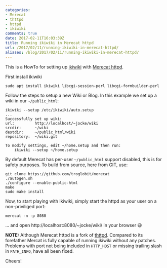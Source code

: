 ```yaml
---
categories:
- Merecat
- thttpd
- httpd
- ikiwiki
comments: true
date: 2017-02-11T16:03:39Z
title: Running ikiwiki in Merecat httpd
url: /2017/02/11/running-ikiwiki-in-merecat-httpd/
aliases: /blog/2017/02/11/running-ikiwiki-in-merecat-httpd/
---
```


This is a HowTo for setting up [ikiwiki][] with
[Merecat httpd][merecat].

First install ikiwiki

    sudo apt install ikiwiki libcgi-session-perl libcgi-formbuilder-perl

Follow the steps to setup a new Wiki or Blog.  In this example we set up a
wiki in our `~/public_html`:

    ikiwiki --setup /etc/ikiwiki/auto.setup
    ...
    Successfully set up wiki:
    url:         http://localhost/~jocke/wiki
    srcdir:      ~/wiki
    destdir:     ~/public_html/wiki
    repository:  ~/wiki.git
    
    To modify settings, edit ~/home.setup and then run:
        ikiwiki --setup ~/home.setup

By default Merecat has per-user `~/public_html` support disabled, this
is for safety purposes.  To build from source, here from GIT, use:

    git clone https://github.com/troglobit/merecat
    ./autogen.sh
    ./configure --enable-public-html
    make
    sudo make install

Now, to start playing with Ikiwiki, simply start the httpd as your user
on a non-priviliged port:

    merecat -n -p 8080

... and open http://localhost:8080/~jocke/wiki/ in your browser :smiley:

**NOTE:** Although Merecat httpd is a fork of [thttpd][].  Compared to
its forefather Mercat is fully capable of running ikiwiki without any
patches.  Problems with port not being included in `HTTP_HOST` or
missing trailing slash in `PATH_INFO`, have all been fixed.

Cheers!

<!--
  -- Local Variables:
  -- mode: markdown
  -- End:
  -->

[thttpd]:  http://acme.com/software/thttpd/
[ikiwiki]: http://ikiwiki.info/
[merecat]: http://merecat.troglobit.com
